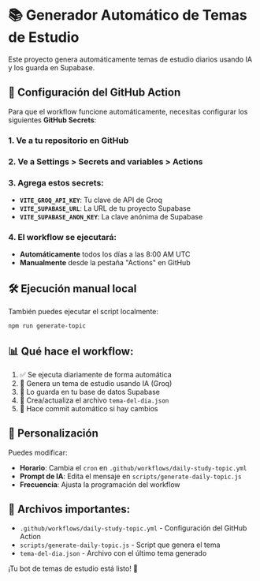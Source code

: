 # 📚 Generador Automático de Temas de Estudio

Este proyecto genera automáticamente temas de estudio diarios usando IA y los guarda en Supabase.

## 🚀 Configuración del GitHub Action

Para que el workflow funcione automáticamente, necesitas configurar los siguientes **GitHub Secrets**:

### 1. Ve a tu repositorio en GitHub

### 2. Ve a Settings > Secrets and variables > Actions

### 3. Agrega estos secrets:

- **`VITE_GROQ_API_KEY`**: Tu clave de API de Groq
- **`VITE_SUPABASE_URL`**: La URL de tu proyecto Supabase  
- **`VITE_SUPABASE_ANON_KEY`**: La clave anónima de Supabase

### 4. El workflow se ejecutará:

- **Automáticamente** todos los días a las 8:00 AM UTC
- **Manualmente** desde la pestaña "Actions" en GitHub

## 🛠️ Ejecución manual local

También puedes ejecutar el script localmente:

```bash
npm run generate-topic
```

## 📊 Qué hace el workflow:

1. ✅ Se ejecuta diariamente de forma automática
2. 🤖 Genera un tema de estudio usando IA (Groq)
3. 💾 Lo guarda en tu base de datos Supabase
4. 📄 Crea/actualiza el archivo `tema-del-dia.json`
5. 📝 Hace commit automático si hay cambios

## 🔧 Personalización

Puedes modificar:

- **Horario**: Cambia el `cron` en `.github/workflows/daily-study-topic.yml`
- **Prompt de IA**: Edita el mensaje en `scripts/generate-daily-topic.js`
- **Frecuencia**: Ajusta la programación del workflow

## 📁 Archivos importantes:

- `.github/workflows/daily-study-topic.yml` - Configuración del GitHub Action
- `scripts/generate-daily-topic.js` - Script que genera el tema
- `tema-del-dia.json` - Archivo con el último tema generado

¡Tu bot de temas de estudio está listo! 🎉
